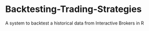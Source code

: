# Backtesting-Trading-Strategies
A system to backtest a historical data from Interactive Brokers in R
